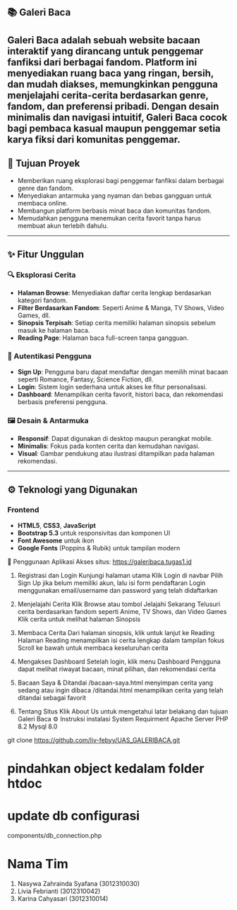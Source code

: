## 📚 Galeri Baca 
**Galeri Baca** adalah sebuah website bacaan interaktif yang dirancang untuk penggemar fanfiksi dari berbagai fandom. Platform ini menyediakan ruang baca yang ringan, bersih, dan mudah diakses, memungkinkan pengguna menjelajahi cerita-cerita berdasarkan genre, fandom, dan preferensi pribadi. Dengan desain minimalis dan navigasi intuitif, Galeri Baca cocok bagi pembaca kasual maupun penggemar setia karya fiksi dari komunitas penggemar.
---

## 🎯 Tujuan Proyek
- Memberikan ruang eksplorasi bagi penggemar fanfiksi dalam berbagai genre dan fandom.
- Menyediakan antarmuka yang nyaman dan bebas gangguan untuk membaca online.
- Membangun platform berbasis minat baca dan komunitas fandom.
- Memudahkan pengguna menemukan cerita favorit tanpa harus membuat akun terlebih dahulu.
---

## ✨ Fitur Unggulan
### 🔍 Eksplorasi Cerita
- **Halaman Browse**: Menyediakan daftar cerita lengkap berdasarkan kategori fandom.
- **Filter Berdasarkan Fandom**: Seperti Anime & Manga, TV Shows, Video Games, dll.
- **Sinopsis Terpisah**: Setiap cerita memiliki halaman sinopsis sebelum masuk ke halaman baca.
- **Reading Page**: Halaman baca full-screen tanpa gangguan.

### 👤 Autentikasi Pengguna
- **Sign Up**: Pengguna baru dapat mendaftar dengan memilih minat bacaan seperti Romance, Fantasy, Science Fiction, dll.
- **Login**: Sistem login sederhana untuk akses ke fitur personalisasi.
- **Dashboard**: Menampilkan cerita favorit, histori baca, dan rekomendasi berbasis preferensi pengguna.

### 🖼️ Desain & Antarmuka
- **Responsif**: Dapat digunakan di desktop maupun perangkat mobile.
- **Minimalis**: Fokus pada konten cerita dan kemudahan navigasi.
- **Visual**: Gambar pendukung atau ilustrasi ditampilkan pada halaman rekomendasi.
---

## ⚙️ Teknologi yang Digunakan
### Frontend
- **HTML5**, **CSS3**, **JavaScript**
- **Bootstrap 5.3** untuk responsivitas dan komponen UI
- **Font Awesome** untuk ikon
- **Google Fonts** (Poppins & Rubik) untuk tampilan modern
  
🧭 Penggunaan Aplikasi
Akses situs: https://galeribaca.tugas1.id
1. Registrasi dan Login
Kunjungi halaman utama
Klik Login di navbar
Pilih Sign Up jika belum memiliki akun, lalu isi form pendaftaran
Login menggunakan email/username dan password yang telah didaftarkan

2. Menjelajahi Cerita
Klik Browse atau tombol Jelajahi Sekarang
Telusuri cerita berdasarkan fandom seperti Anime, TV Shows, dan Video Games
Klik cerita untuk melihat halaman Sinopsis

3. Membaca Cerita
Dari halaman sinopsis, klik untuk lanjut ke Reading
Halaman Reading menampilkan isi cerita lengkap dalam tampilan fokus
Scroll ke bawah untuk membaca keseluruhan cerita

4. Mengakses Dashboard
Setelah login, klik menu Dashboard
Pengguna dapat melihat riwayat bacaan, minat pilihan, dan rekomendasi cerita

5. Bacaan Saya & Ditandai
/bacaan-saya.html menyimpan cerita yang sedang atau ingin dibaca
/ditandai.html menampilkan cerita yang telah ditandai sebagai favorit

6. Tentang Situs
Klik About Us untuk mengetahui latar belakang dan tujuan Galeri Baca
⚙️ Instruksi instalasi
System Requirment
Apache Server
PHP 8.2
Mysql 8.0

git clone https://github.com/liv-febyy/UAS_GALERIBACA.git

# pindahkan object kedalam folder htdoc
# update db configurasi
components/db_connection.php

# Nama Tim 
1. Nasywa Zahrainda Syafana (3012310030)
2. Livia Febrianti (3012310042)
3. Karina Cahyasari  (3012310014)
